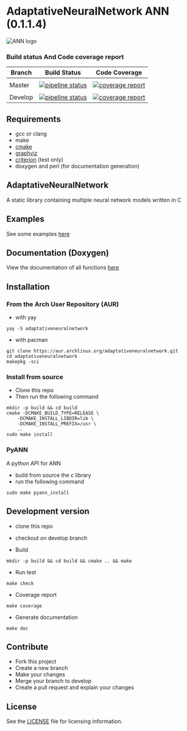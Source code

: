 # AdaptativeNeuralNetwork ANN (0.1.1.4)

![ANN logo](./.images/logo.medium.png "ANN logo")

### Build status And Code coverage report

| Branch | Build Status | Code Coverage |
|--------|--------------|---------------|
|        |              |               |
| Master |  [![pipeline status](https://gitlab.com/cedricfarinazzo/adaptativeneuralnetwork/badges/master/pipeline.svg)](https://gitlab.com/cedricfarinazzo/adaptativeneuralnetwork/commits/master)  |  [![coverage report](https://gitlab.com/cedricfarinazzo/adaptativeneuralnetwork/badges/master/coverage.svg)](https://gitlab.com/cedricfarinazzo/adaptativeneuralnetwork/commits/master)  |
|        |              |               |
| Develop|  [![pipeline status](https://gitlab.com/cedricfarinazzo/adaptativeneuralnetwork/badges/develop/pipeline.svg)](https://gitlab.com/cedricfarinazzo/adaptativeneuralnetwork/commits/develop)  |  [![coverage report](https://gitlab.com/cedricfarinazzo/adaptativeneuralnetwork/badges/develop/coverage.svg)](https://gitlab.com/cedricfarinazzo/adaptativeneuralnetwork/commits/develop)  |


## Requirements
- gcc or clang
- make
- [cmake](https://cmake.org/)
- [graphviz](https://graphviz.gitlab.io)
- [criterion](https://criterion.readthedocs.io/en/master/) (test only)
- doxygen and perl (for documentation generation)


## AdaptativeNeuralNetwork

A static library containing multiple neural network models written in C


## Examples

See some examples [here](https://github.com/cedricfarinazzo/ANNExample)


## Documentation (Doxygen)

View the documentation of all functions [here](https://adaptativeneuralnetwork.ml/)


## Installation

### From the Arch User Repository (AUR)

- with yay
```
yay -S adaptativeneuralnetwork
```

- with pacman
```
git clone https://aur.archlinux.org/adaptativeneuralnetwork.git
cd adaptativeneuralnetwork
makepkg -sci
```

### Install from source

- Clone this repo
- Then run the following command 
```
mkdir -p build && cd build
cmake -DCMAKE_BUILD_TYPE=RELEASE \
    -DCMAKE_INSTALL_LIBDIR=lib \
    -DCMAKE_INSTALL_PREFIX=/usr \
    ..
sudo make install
```

### PyANN

A python API for ANN

- build from source the c library
- run the following command
```
sudo make pyann_install
```


## Development version

- clone this repo
- checkout on develop branch

- Build
```
mkdir -p build && cd build && cmake .. && make
```

- Run test
```
make check
```

- Coverage report
```
make coverage
```

- Generate documentation
```
make doc
```


## Contribute

- Fork this project
- Create a new branch
- Make your changes
- Merge your branch to develop
- Create a pull request and explain your changes


## License

See the [LICENSE](./LICENSE) file for licensing information.
